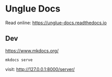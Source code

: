 # Unglue Docs

Read online: https://unglue-docs.readthedocs.io

## Dev

https://www.mkdocs.org/

```
mkdocs serve
```

visit: http://127.0.0.1:8000/server/
